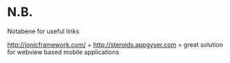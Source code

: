 N.B.
====

Notabene for useful links

http://ionicframework.com/ + http://steroids.appgyver.com = great solution for webview based mobile applications
